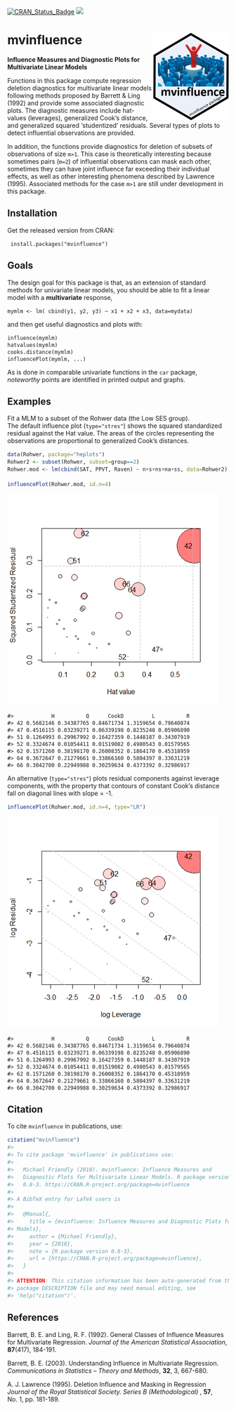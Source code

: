 
<!-- README.md is generated from README.Rmd. Please edit that file and knit again -->

[![CRAN_Status_Badge](http://www.r-pkg.org/badges/version/mvinfluence)](https://cran.r-project.org/package=mvinfluence)
[![](http://cranlogs.r-pkg.org/badges/grand-total/mvinfluence)](https://cran.r-project.org/package=mvinfluence)

# mvinfluence <img src="man/figures/mvinfluence-logo.png" align="right" height="200px" />

**Influence Measures and Diagnostic Plots for Multivariate Linear
Models**

Functions in this package compute regression deletion diagnostics for
multivariate linear models following methods proposed by Barrett & Ling
(1992) and provide some associated diagnostic plots. The diagnostic
measures include hat-values (leverages), generalized Cook’s distance,
and generalized squared ‘studentized’ residuals. Several types of plots
to detect influential observations are provided.

In addition, the functions provide diagnostics for deletion of subsets
of observations of size `m>1`. This case is theoretically interesting
because sometimes pairs (`m=2`) of influential observations can mask
each other, sometimes they can have joint influence far exceeding their
individual effects, as well as other interesting phenomena described by
Lawrence (1995). Associated methods for the case `m>1` are still under
development in this package.

## Installation

Get the released version from CRAN:

     install.packages("mvinfluence")

## Goals

The design goal for this package is that, as an extension of standard
methods for univariate linear models, you should be able to fit a linear
model with a **multivariate** response,

    mymlm <- lm( cbind(y1, y2, y3) ~ x1 + x2 + x3, data=mydata)

and then get useful diagnostics and plots with:

    influence(mymlm)
    hatvalues(mymlm)
    cooks.distance(mymlm)
    influencePlot(mymlm, ...)  

As is done in comparable univariate functions in the `car` package,
*noteworthy* points are identified in printed output and graphs.

## Examples

Fit a MLM to a subset of the Rohwer data (the Low SES group).  
The default influence plot (`type="stres"`) shows the squared
standardized residual against the Hat value. The areas of the circles
representing the observations are proportional to generalized Cook’s
distances.

``` r
data(Rohwer, package="heplots")
Rohwer2 <- subset(Rohwer, subset=group==2)
Rohwer.mod <- lm(cbind(SAT, PPVT, Raven) ~ n+s+ns+na+ss, data=Rohwer2)

influencePlot(Rohwer.mod, id.n=4)
```

![](man/figures/README-rohwer1-1.png)<!-- -->

    #>            H          Q      CookD         L          R
    #> 42 0.5682146 0.34387765 0.84671734 1.3159654 0.79640874
    #> 47 0.4516115 0.03239271 0.06339198 0.8235248 0.05906890
    #> 51 0.1264993 0.29967992 0.16427359 0.1448187 0.34307919
    #> 52 0.3324674 0.01054411 0.01519082 0.4980543 0.01579565
    #> 62 0.1571260 0.38198170 0.26008352 0.1864170 0.45318959
    #> 64 0.3672647 0.21279661 0.33866160 0.5804397 0.33631219
    #> 66 0.3042700 0.22949988 0.30259634 0.4373392 0.32986917

An alternative (`type="stres"`) plots residual components against
leverage components, with the property that contours of constant Cook’s
distance fall on diagonal lines with slope = -1.

``` r
influencePlot(Rohwer.mod, id.n=4, type="LR")
```

![](man/figures/README-rohwer2-1.png)<!-- -->

    #>            H          Q      CookD         L          R
    #> 42 0.5682146 0.34387765 0.84671734 1.3159654 0.79640874
    #> 47 0.4516115 0.03239271 0.06339198 0.8235248 0.05906890
    #> 51 0.1264993 0.29967992 0.16427359 0.1448187 0.34307919
    #> 52 0.3324674 0.01054411 0.01519082 0.4980543 0.01579565
    #> 62 0.1571260 0.38198170 0.26008352 0.1864170 0.45318959
    #> 64 0.3672647 0.21279661 0.33866160 0.5804397 0.33631219
    #> 66 0.3042700 0.22949988 0.30259634 0.4373392 0.32986917

## Citation

To cite `mvinfluence` in publications, use:

``` r
citation("mvinfluence")
#> 
#> To cite package 'mvinfluence' in publications use:
#> 
#>   Michael Friendly (2018). mvinfluence: Influence Measures and
#>   Diagnostic Plots for Multivariate Linear Models. R package version
#>   0.8-3. https://CRAN.R-project.org/package=mvinfluence
#> 
#> A BibTeX entry for LaTeX users is
#> 
#>   @Manual{,
#>     title = {mvinfluence: Influence Measures and Diagnostic Plots for Multivariate Linear
#> Models},
#>     author = {Michael Friendly},
#>     year = {2018},
#>     note = {R package version 0.8-3},
#>     url = {https://CRAN.R-project.org/package=mvinfluence},
#>   }
#> 
#> ATTENTION: This citation information has been auto-generated from the
#> package DESCRIPTION file and may need manual editing, see
#> 'help("citation")'.
```

## References

Barrett, B. E. and Ling, R. F. (1992). General Classes of Influence
Measures for Multivariate Regression. *Journal of the American
Statistical Association*, **87**(417), 184-191.

Barrett, B. E. (2003). Understanding Influence in Multivariate
Regression. *Communications in Statistics – Theory and Methods*, **32**,
3, 667-680.

A. J. Lawrence (1995). Deletion Influence and Masking in Regression
*Journal of the Royal Statistical Society. Series B (Methodological)* ,
**57**, No. 1, pp. 181-189.
